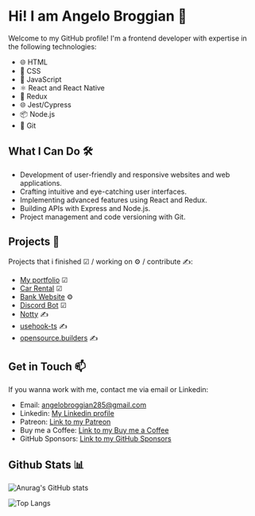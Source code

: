 # Hi! I am Angelo Broggian 👋
Welcome to my GitHub profile! I'm a frontend developer with expertise in the following technologies:

- 🌐 HTML
- 🎨 CSS
- 🚀 JavaScript
- ⚛️ React and React Native
- 🔄 Redux
- 🌐 Jest/Cypress
- 📦 Node.js
- 🐙 Git

## What I Can Do 🛠️

- Development of user-friendly and responsive websites and web applications.
- Crafting intuitive and eye-catching user interfaces.
- Implementing advanced features using React and Redux.
- Building APIs with Express and Node.js.
- Project management and code versioning with Git.
  
## Projects 🚀

Projects that i finished ☑ / working on ⚙ / contribute ✍:
- [My portfolio](https://github.com/angeldevildev/portfolio) ☑
- [Car Rental](https://github.com/angeldevildev/car-rental) ☑
- [Bank Website](https://github.com/angeldevildev/bank-website) ⚙
- [Discord Bot](https://github.com/angeldevildev/bot-discord) ☑
- [Notty](https://github.com/saarock/notty.js) ✍
- [usehook-ts](https://github.com/juliencrn/usehooks-ts) ✍
- [opensource.builders](https://github.com/junaid33/opensource.builders) ✍
 <!--
- [Project Name 3](link_to_project3): A brief description of project 3.
-->

## Get in Touch 📫
If you wanna work with me, contact me via email or Linkedin:
- Email: [angelobroggian285@gmail.com](mailto:angelobroggian285@gmail.com)
- Linkedin: [My Linkedin profile](https://www.linkedin.com/in/angelo-broggian-78b734269/)
- Patreon: [Link to my Patreon](patreon.com/Angeldevildev)
- Buy me a Coffee: [Link to my Buy me a Coffee](buymeacoffee.com/angeldevildev)
- GitHub Sponsors: [Link to my GitHub Sponsors](https://github.com/sponsors/angeldevildev)

## Github Stats 📊 

![Anurag's GitHub stats](https://github-readme-stats.vercel.app/api?username=angeldevildev)

![Top Langs](https://github-readme-stats.vercel.app/api/top-langs/?username=angeldevildev&layout=compact) 
<!-- ![Top Langs](https://github-readme-stats.vercel.app/api/top-langs/?username=angeldevildev&layout=donut) -->

